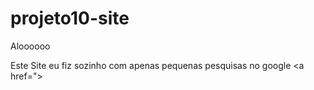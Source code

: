 # projeto10-site
 
Aloooooo

Este Site eu fiz sozinho com apenas pequenas pesquisas no google <a href=">